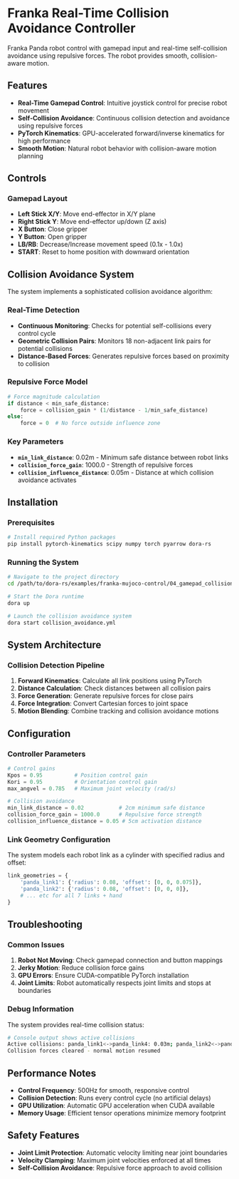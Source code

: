 # Franka Real-Time Collision Avoidance Controller

Franka Panda robot control with gamepad input and real-time self-collision avoidance using repulsive forces. The robot provides smooth, collision-aware motion.

## Features

- **Real-Time Gamepad Control**: Intuitive joystick control for precise robot movement
- **Self-Collision Avoidance**: Continuous collision detection and avoidance using repulsive forces
- **PyTorch Kinematics**: GPU-accelerated forward/inverse kinematics for high performance
- **Smooth Motion**: Natural robot behavior with collision-aware motion planning

## Controls

### Gamepad Layout
- **Left Stick X/Y**: Move end-effector in X/Y plane
- **Right Stick Y**: Move end-effector up/down (Z axis)
- **X Button**: Close gripper
- **Y Button**: Open gripper
- **LB/RB**: Decrease/Increase movement speed (0.1x - 1.0x)
- **START**: Reset to home position with downward orientation

## Collision Avoidance System

The system implements a sophisticated collision avoidance algorithm:

### Real-Time Detection
- **Continuous Monitoring**: Checks for potential self-collisions every control cycle
- **Geometric Collision Pairs**: Monitors 18 non-adjacent link pairs for potential collisions
- **Distance-Based Forces**: Generates repulsive forces based on proximity to collision

### Repulsive Force Model
```python
# Force magnitude calculation
if distance < min_safe_distance:
    force = collision_gain * (1/distance - 1/min_safe_distance)
else:
    force = 0  # No force outside influence zone
```

### Key Parameters
- **`min_link_distance`**: 0.02m - Minimum safe distance between robot links
- **`collision_force_gain`**: 1000.0 - Strength of repulsive forces
- **`collision_influence_distance`**: 0.05m - Distance at which collision avoidance activates

## Installation

### Prerequisites
```bash
# Install required Python packages
pip install pytorch-kinematics scipy numpy torch pyarrow dora-rs
```

### Running the System
```bash
# Navigate to the project directory
cd /path/to/dora-rs/examples/franka-mujoco-control/04_gamepad_collision_avoidance/

# Start the Dora runtime
dora up

# Launch the collision avoidance system
dora start collision_avoidance.yml
```

## System Architecture

<!-- ### Node Communication Flow
```
┌─────────────┐    raw_control      ┌─────────────────────────────┐
│   gamepad   │ ──────────────────▶ │ franka_collision_controller │
└─────────────┘                     │                             │
                                    │  • Processes gamepad        │
┌─────────────┐   joint_positions   │  • Calculates IK/FK         │
│ mujoco_sim  │ ──────────────────▶ │  • Applies collision        │
│             │                     │    avoidance                │
│             │ ◀────────────────── │  • Outputs joint cmds       │
└─────────────┘   joint_commands    └─────────────────────────────┘
``` -->

### Collision Detection Pipeline
1. **Forward Kinematics**: Calculate all link positions using PyTorch
2. **Distance Calculation**: Check distances between all collision pairs
3. **Force Generation**: Generate repulsive forces for close pairs
4. **Force Integration**: Convert Cartesian forces to joint space
5. **Motion Blending**: Combine tracking and collision avoidance motions

## Configuration

### Controller Parameters
```python
# Control gains
Kpos = 0.95          # Position control gain
Kori = 0.95          # Orientation control gain
max_angvel = 0.785   # Maximum joint velocity (rad/s)

# Collision avoidance
min_link_distance = 0.02           # 2cm minimum safe distance
collision_force_gain = 1000.0      # Repulsive force strength
collision_influence_distance = 0.05 # 5cm activation distance
```

### Link Geometry Configuration
The system models each robot link as a cylinder with specified radius and offset:
```python
link_geometries = {
    'panda_link1': {'radius': 0.08, 'offset': [0, 0, 0.075]},
    'panda_link2': {'radius': 0.08, 'offset': [0, 0, 0]},
    # ... etc for all 7 links + hand
}
```

## Troubleshooting

### Common Issues
1. **Robot Not Moving**: Check gamepad connection and button mappings
2. **Jerky Motion**: Reduce collision force gains
3. **GPU Errors**: Ensure CUDA-compatible PyTorch installation
4. **Joint Limits**: Robot automatically respects joint limits and stops at boundaries

### Debug Information
The system provides real-time collision status:
```bash
# Console output shows active collisions
Active collisions: panda_link1<->panda_link4: 0.03m; panda_link2<->panda_link5: 0.04m
Collision forces cleared - normal motion resumed
```

## Performance Notes

- **Control Frequency**: 500Hz for smooth, responsive control
- **Collision Detection**: Runs every control cycle (no artificial delays)
- **GPU Utilization**: Automatic GPU acceleration when CUDA available
- **Memory Usage**: Efficient tensor operations minimize memory footprint

## Safety Features

- **Joint Limit Protection**: Automatic velocity limiting near joint boundaries
- **Velocity Clamping**: Maximum joint velocities enforced at all times
- **Self-Collision Avoidance**: Repulsive force approach to avoid collision 
